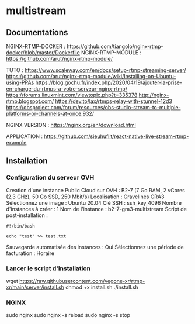 # multistream

## Documentations

NGINX-RTMP-DOCKER : https://github.com/tiangolo/nginx-rtmp-docker/blob/master/Dockerfile
NGINX-RTMP-MODULE : https://github.com/arut/nginx-rtmp-module/

TUTO :
https://www.scaleway.com/en/docs/setup-rtmp-streaming-server/
https://github.com/arut/nginx-rtmp-module/wiki/Installing-on-Ubuntu-using-PPAs
https://blog.gochu.fr/index.php/2020/04/19/ajouter-la-prise-en-charge-du-rtmps-a-votre-serveur-nginx-rtmp/
https://forums.linuxmint.com/viewtopic.php?t=335378
http://nginx-rtmp.blogspot.com/
https://dev.to/lax/rtmps-relay-with-stunnel-12d3
https://obsproject.com/forum/resources/obs-studio-stream-to-multiple-platforms-or-channels-at-once.932/

NGINX VERSION :
https://nginx.org/en/download.html

APPLICATION :
https://github.com/sieuhuflit/react-native-live-stream-rtmp-example

## Installation

### Configuration du serveur OVH

Creation d'une instance Public Cloud sur OVH : B2-7 (7 Go RAM, 2 vCores (2,3 GHz), 50 Go SSD, 250 Mbit/s)
Localisation : Gravelines GRA3
Sélectionnez une image : Ubuntu 20.04
Clé SSH : ssh_key_4096
Nombre d'instances à créer : 1
Nom de l'instance : b2-7-gra3-multistream
Script de post-installation :

    #!/bin/bash

    echo "test" >> test.txt

Sauvegarde automatisée des instances : Oui
Sélectionnez une période de facturation : Horaire

### Lancer le script d'installation

wget https://raw.githubusercontent.com/vegone-xr/rtmp-xr/main/server/install.sh
chmod +x install.sh
./install.sh

### NGINX

sudo nginx
sudo nginx -s reload
sudo nginx -s stop